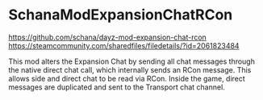 # SchanaModExpansionChatRCon

<https://github.com/schana/dayz-mod-expansion-chat-rcon>
<https://steamcommunity.com/sharedfiles/filedetails/?id=2061823484>

This mod alters the Expansion Chat by sending all chat messages through the native
direct chat call, which internally sends an RCon message. This allows side and direct
chat to be read via RCon. Inside the game, direct messages are duplicated and sent to
the Transport chat channel.
